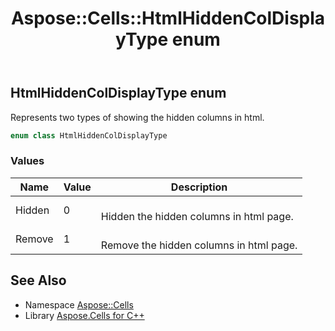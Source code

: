 ﻿---
title: Aspose::Cells::HtmlHiddenColDisplayType enum
linktitle: HtmlHiddenColDisplayType
second_title: Aspose.Cells for C++ API Reference
description: 'Aspose::Cells::HtmlHiddenColDisplayType enum. Represents two types of showing the hidden columns in html in C++.'
type: docs
weight: 21800
url: /cpp/aspose.cells/htmlhiddencoldisplaytype/
---
## HtmlHiddenColDisplayType enum


Represents two types of showing the hidden columns in html.

```cpp
enum class HtmlHiddenColDisplayType
```

### Values

| Name | Value | Description |
| --- | --- | --- |
| Hidden | 0 | <br>Hidden the hidden columns in html page. |
| Remove | 1 | <br>Remove the hidden columns in html page. |

## See Also

* Namespace [Aspose::Cells](../)
* Library [Aspose.Cells for C++](../../)
